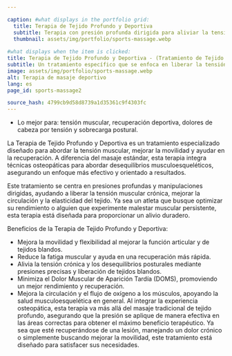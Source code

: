 ```yaml
---

caption: #what displays in the portfolio grid:
  title: Terapia de Tejido Profundo y Deportiva
  subtitle: Terapia con presión profunda dirigida para aliviar la tensión muscular, mejorar la recuperación y aumentar la movilidad.
  thumbnail: assets/img/portfolio/sports-massage.webp
  
#what displays when the item is clicked:
title: Terapia de Tejido Profundo y Deportiva - (Tratamiento de Tejido Blando Basado en Osteopatía)
subtitle: Un tratamiento específico que se enfoca en liberar la tensión muscular, mejorar la circulación y reducir el dolor. A diferencia del masaje tradicional, este enfoque integra técnicas osteopáticas para abordar las causas subyacentes de malestar, por lo que es ideal para atletas, personas activas y aquellos que experimentan tensión crónica.
image: assets/img/portfolio/sports-massage.webp
alt: Terapia de masaje deportivo
lang: es
page_id: sports-massage2

source_hash: 4799cb9d58d8739a1d35361c9f4303fc
---
```

- Lo mejor para: tensión muscular, recuperación deportiva, dolores de cabeza por tensión y sobrecarga postural.

La Terapia de Tejido Profundo y Deportiva es un tratamiento especializado diseñado para abordar la tensión muscular, mejorar la movilidad y ayudar en la recuperación. A diferencia del masaje estándar, esta terapia integra técnicas osteopáticas para abordar desequilibrios musculoesqueléticos, asegurando un enfoque más efectivo y orientado a resultados.

Este tratamiento se centra en presiones profundas y manipulaciones dirigidas, ayudando a liberar la tensión muscular crónica, mejorar la circulación y la elasticidad del tejido. Ya sea un atleta que busque optimizar su rendimiento o alguien que experimente malestar muscular persistente, esta terapia está diseñada para proporcionar un alivio duradero.

Beneficios de la Terapia de Tejido Profundo y Deportiva:
- Mejora la movilidad y flexibilidad al mejorar la función articular y de tejidos blandos.
- Reduce la fatiga muscular y ayuda en una recuperación más rápida.
- Alivia la tensión crónica y los desequilibrios posturales mediante presiones precisas y liberación de tejidos blandos.
- Minimiza el Dolor Muscular de Aparición Tardía (DOMS), promoviendo un mejor rendimiento y recuperación.
- Mejora la circulación y el flujo de oxígeno a los músculos, apoyando la salud musculoesquelética en general.
Al integrar la experiencia osteopática, esta terapia va más allá del masaje tradicional de tejido profundo, asegurando que la presión se aplique de manera efectiva en las áreas correctas para obtener el máximo beneficio terapéutico. Ya sea que esté recuperándose de una lesión, manejando un dolor crónico o simplemente buscando mejorar la movilidad, este tratamiento está diseñado para satisfacer sus necesidades.